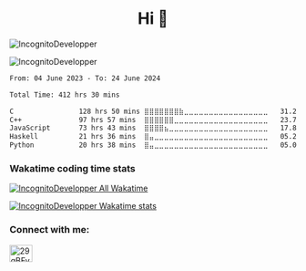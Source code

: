 <h1 align="center">Hi 👋</h1>

<p align="left"> <img src="https://komarev.com/ghpvc/?username=IncognitoDevelopper&label=Profile%20views&color=0e75b6&style=flat" alt="IncognitoDevelopper" /> </p>

<p><img align="center" src="https://github-readme-stats.vercel.app/api/top-langs?username=IncognitoDevelopper&show_icons=true&theme=onedark&locale=en&layout=compact" alt="IncognitoDevelopper" /></p>

<!--START_SECTION:waka-->

```txt
From: 04 June 2023 - To: 24 June 2024

Total Time: 412 hrs 30 mins

C                128 hrs 50 mins ⣿⣿⣿⣿⣿⣿⣿⣷⣀⣀⣀⣀⣀⣀⣀⣀⣀⣀⣀⣀⣀⣀⣀⣀⣀   31.23 %
C++              97 hrs 57 mins  ⣿⣿⣿⣿⣿⣿⣀⣀⣀⣀⣀⣀⣀⣀⣀⣀⣀⣀⣀⣀⣀⣀⣀⣀⣀   23.75 %
JavaScript       73 hrs 43 mins  ⣿⣿⣿⣿⣦⣀⣀⣀⣀⣀⣀⣀⣀⣀⣀⣀⣀⣀⣀⣀⣀⣀⣀⣀⣀   17.87 %
Haskell          21 hrs 36 mins  ⣿⣤⣀⣀⣀⣀⣀⣀⣀⣀⣀⣀⣀⣀⣀⣀⣀⣀⣀⣀⣀⣀⣀⣀⣀   05.24 %
Python           20 hrs 38 mins  ⣿⣤⣀⣀⣀⣀⣀⣀⣀⣀⣀⣀⣀⣀⣀⣀⣀⣀⣀⣀⣀⣀⣀⣀⣀   05.00 %
```

<!--END_SECTION:waka-->

### Wakatime coding time stats

[![IncognitoDevelopper All Wakatime](https://wakatime.com/badge/user/d376a31a-55dc-4356-a1dc-d0f415919c69.svg?style=for-the-badge)](https://wakatime.com/@d376a31a-55dc-4356-a1dc-d0f415919c69)

[![IncognitoDevelopper Wakatime stats](https://github-readme-stats.vercel.app/api/wakatime?username=@IncognitoDevelopper&theme=dark&layout=compact&hide=AUTO_DETECTED)](https://wakatime.com/@d376a31a-55dc-4356-a1dc-d0f415919c69)

<h3 align="left">Connect with me:</h3>
<p align="left">
<a href="https://discord.gg/29gBFyh" target="blank"><img align="center" src="https://raw.githubusercontent.com/rahuldkjain/github-profile-readme-generator/master/src/images/icons/Social/discord.svg" alt="29gBFyh" height="30" width="40" /></a>
</p>

